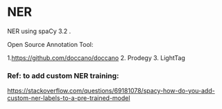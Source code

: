 # NER
NER using spaCy 3.2 .

Open Source Annotation Tool:

1.https://github.com/doccano/doccano
2. Prodegy
3. LightTag


### Ref: to add custom NER training:
https://stackoverflow.com/questions/69181078/spacy-how-do-you-add-custom-ner-labels-to-a-pre-trained-model

